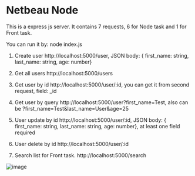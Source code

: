 # Netbeau Node

This is a express js server. It contains 7 requests, 6 for Node task and 1 for Front task.

You can run it by: node index.js

1. Create user
http://localhost:5000/user, JSON body: { first_name: string, last_name: string, age: number}

2. Get all users
http://localhost:5000/users

3. Get user by id
http://localhost:5000/user/:id, you can get it from second request, field: _id

4. Get user by query
http://localhost:5000/user?first_name=Test, also can be ?first_name=Test&last_name=User&age=25

5. User update by id
http://localhost:5000/user/:id, JSON body: { first_name: string, last_name: string, age: number}, at least one field required

6. User delete by id
http://localhost:5000/user/:id

7. Search list for Front task.
http://localhost:5000/search

![image](https://user-images.githubusercontent.com/39884693/228643850-ae9272bd-143b-44c6-b342-d52de5063473.png)
